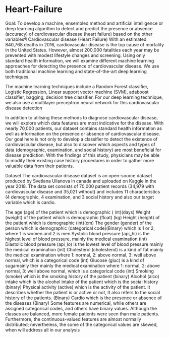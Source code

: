 # Heart-Failure
Goal: To develop a machine, ensembled method and artificial intelligence or deep learning algorithm to detect and predict the presence or absence (accuracy) of cardiovascular disease (heart failure) based on the other variables¶
Cardiovascular disease (Heart Failure)
With an estimated 840,768 deaths in 2016, cardiovascular disease is the top cause of mortality in the United States. However, almost 200,000 fatalities each year may be prevented with modest lifestyle changes and screening. Using only standard health information, we will examine different machine learning approaches for detecting the presence of cardiovascular disease. We use both traditional machine learning and state-of-the-art deep learning techniques.

The machine learning techniques include a Random Forest classifier, Logistic Regression, Linear support vector machine (SVM), adaboost classifier, bagging, decision tree classifier. For our deep learning technique, we also use a multilayer preceptron neural network for this cardiovascular disease detection

In addition to utilising these methods to diagnose cardiovascular disease, we will explore which data features are most indicative for the disease. With nearly 70,000 patients, our dataset contains standard health information as well as information on the presence or absence of cardiovascular disease. Our goal here is not only to develop a classifier to detect the existence of cardiovascular disease, but also to discover which aspects and types of data (demographic, examination, and social history) are most beneficial for disease prediction. With the findings of this study, physicians may be able to modify their existing case history procedures in order to gather more valuable data from their patients.

Dataset
The cardiovascular disease dataset is an open-source dataset produced by Svetlana Ulianova in canada and uploaded on Kaggle in the year 2018. The data set consists of 70,000 patient records (34,979 with cardiovascular disease and 35,021 without) and includes 11 characteristics (4 demographic, 4 examination, and 3 social history and also our target variable which is cardio.

The age (age) of the patient which is demographic ( int)(days)
Weight (weight) of the patient which is demographic (float) (kg)
Height (height) of the patient which is demographic (int)(cm)
The gender (gender) of the person which is demographic (categorical code)(Binary) which is 1 or 2, where 1 is women and 2 is men
Systolic blood pressure (api_hi) is the highest level of blood pressure, mainly the medical examination (int)
Diastolic blood pressure (api_lo) is the lowest level of blood pressure mainly the medical examination (int)
Cholesterol (cholesterol) is a kind of fat mainly the medical examination where 1: normal, 2: above normal, 3: well above normal, which is a categorical code (int)
Glucose (gluc) is a kind of sugamainly ther mainly the medical examination where 1: normal, 2: above normal, 3: well above normal, which is a categorical code (int)
Smoking (smoke) which is the smoking history of the patient (binary)
Alcohol (alco) intake which is the alcohol intake of the patient which is the social history (binary)
Physical activity (active) which is the activity of the patient. It describes whether the patient is or active or not, It also refers to the social history of the patients. (Binary)
Cardio which is the presence or absence of the diseases (Binary)
Some features are numerical, while others are assigned categorical codes, and others have binary values. Although the classes are balanced, more female patients were seen than male patients. Furthermore, the continuous-valued features are almost normally distributed; nevertheless, the some of the categorical values are skewed, when will address all in our analysis
